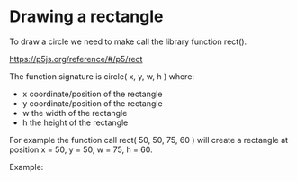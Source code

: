 # Drawing a rectangle

To draw a circle we need to make call the library function rect().

https://p5js.org/reference/#/p5/rect

The function signature is circle( x, y, w, h ) where:
  - x coordinate/position of the rectangle
  - y coordinate/position of the rectangle
  - w the width of the rectangle
  - h the height of the rectangle

For example the function call rect( 50, 50, 75, 60 ) will create a rectangle at position x = 50, y = 50, w = 75, h = 60.

Example:
<code><object data="Example.js" width="600" height="600"></object></code>
